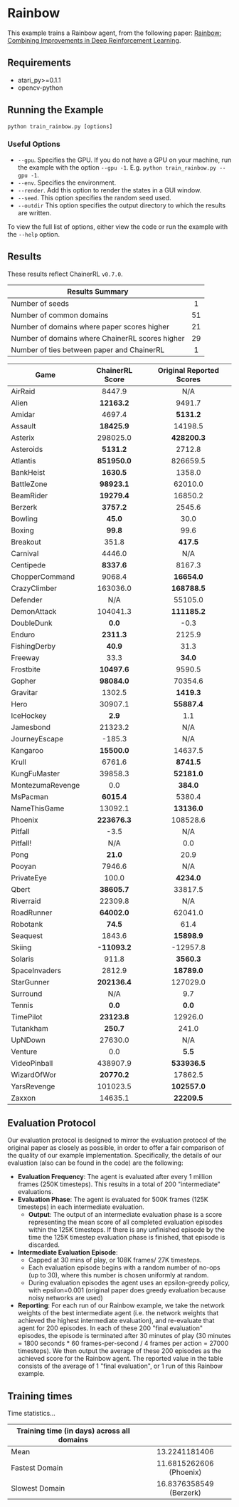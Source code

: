 # Rainbow
This example trains a Rainbow agent, from the following paper: [Rainbow: Combining Improvements in Deep Reinforcement Learning](https://arxiv.org/abs/1710.02298). 

## Requirements

- atari_py>=0.1.1
- opencv-python

## Running the Example

```
python train_rainbow.py [options]
```

### Useful Options
- `--gpu`. Specifies the GPU. If you do not have a GPU on your machine, run the example with the option `--gpu -1`. E.g. `python train_rainbow.py --gpu -1`.
- `--env`. Specifies the environment. 
- `--render`. Add this option to render the states in a GUI window.
- `--seed`. This option specifies the random seed used.
- `--outdir` This option specifies the output directory to which the results are written.

To view the full list of options, either view the code or run the example with the `--help` option.

## Results
These results reflect ChainerRL  `v0.7.0`.

| Results Summary ||
| ------------- |:-------------:|
| Number of seeds | 1 |
| Number of common domains | 51 |
| Number of domains where paper scores higher | 21 |
| Number of domains where ChainerRL scores higher | 29 |
| Number of ties between paper and ChainerRL | 1 |


| Game        | ChainerRL Score           | Original Reported Scores |
| ------------- |:-------------:|:-------------:|
| AirRaid | 8447.9| N/A|
| Alien | **12163.2**| 9491.7|
| Amidar | 4697.4| **5131.2**|
| Assault | **18425.9**| 14198.5|
| Asterix | 298025.0| **428200.3**|
| Asteroids | **5131.2**| 2712.8|
| Atlantis | **851950.0**| 826659.5|
| BankHeist | **1630.5**| 1358.0|
| BattleZone | **98923.1**| 62010.0|
| BeamRider | **19279.4**| 16850.2|
| Berzerk | **3757.2**| 2545.6|
| Bowling | **45.0**| 30.0|
| Boxing | **99.8**| 99.6|
| Breakout | 351.8| **417.5**|
| Carnival | 4446.0| N/A|
| Centipede | **8337.6**| 8167.3|
| ChopperCommand | 9068.4| **16654.0**|
| CrazyClimber | 163036.0| **168788.5**|
| Defender | N/A| 55105.0|
| DemonAttack | 104041.3| **111185.2**|
| DoubleDunk | **0.0**| -0.3|
| Enduro | **2311.3**| 2125.9|
| FishingDerby | **40.9**| 31.3|
| Freeway | 33.3| **34.0**|
| Frostbite | **10497.6**| 9590.5|
| Gopher | **98084.0**| 70354.6|
| Gravitar | 1302.5| **1419.3**|
| Hero | 30907.1| **55887.4**|
| IceHockey | **2.9**| 1.1|
| Jamesbond | 21323.2| N/A|
| JourneyEscape | -185.3| N/A|
| Kangaroo | **15500.0**| 14637.5|
| Krull | 6761.6| **8741.5**|
| KungFuMaster | 39858.3| **52181.0**|
| MontezumaRevenge | 0.0| **384.0**|
| MsPacman | **6015.4**| 5380.4|
| NameThisGame | 13092.1| **13136.0**|
| Phoenix | **223676.3**| 108528.6|
| Pitfall | -3.5| N/A|
| Pitfall! | N/A| 0.0|
| Pong | **21.0**| 20.9|
| Pooyan | 7946.6| N/A|
| PrivateEye | 100.0| **4234.0**|
| Qbert | **38605.7**| 33817.5|
| Riverraid | 22309.8| N/A|
| RoadRunner | **64002.0**| 62041.0|
| Robotank | **74.5**| 61.4|
| Seaquest | 1843.6| **15898.9**|
| Skiing | **-11093.2**| -12957.8|
| Solaris | 911.8| **3560.3**|
| SpaceInvaders | 2812.9| **18789.0**|
| StarGunner | **202136.4**| 127029.0|
| Surround | N/A| 9.7|
| Tennis | **0.0**| **0.0**|
| TimePilot | **23123.8**| 12926.0|
| Tutankham | **250.7**| 241.0|
| UpNDown | 27630.0| N/A|
| Venture | 0.0| **5.5**|
| VideoPinball | 438907.9| **533936.5**|
| WizardOfWor | **20770.2**| 17862.5|
| YarsRevenge | 101023.5| **102557.0**|
| Zaxxon | 14635.1| **22209.5**|



## Evaluation Protocol
Our evaluation protocol is designed to mirror the evaluation protocol of the original paper as closely as possible, in order to offer a fair comparison of the quality of our example implementation. Specifically, the details of our evaluation (also can be found in the code) are the following:

- **Evaluation Frequency**: The agent is evaluated after every 1 million frames (250K timesteps). This results in a total of 200 "intermediate" evaluations.
- **Evaluation Phase**: The agent is evaluated for 500K frames (125K timesteps) in each intermediate evaluation. 
	- **Output**: The output of an intermediate evaluation phase is a score representing the mean score of all completed evaluation episodes within the 125K timesteps. If there is any unfinished episode by the time the 125K timestep evaluation phase is finished, that episode is discarded.
- **Intermediate Evaluation Episode**: 
	- Capped at 30 mins of play, or 108K frames/ 27K timesteps.
	- Each evaluation episode begins with a random number of no-ops (up to 30), where this number is chosen uniformly at random.
	- During evaluation episodes the agent uses an epsilon-greedy policy, with epsilon=0.001 (original paper does greedy evaluation because noisy networks are used)
- **Reporting**: For each run of our Rainbow example, we take the network weights of the best intermediate agent (i.e. the network weights that achieved the highest intermediate evaluation), and re-evaluate that agent for 200 episodes. In each of these 200 "final evaluation" episodes, the episode is terminated after 30 minutes of play (30 minutes = 1800 seconds * 60 frames-per-second / 4 frames per action = 27000 timesteps). We then output the average of these 200 episodes as the achieved score for the Rainbow agent. The reported value in the table consists of the average of 1 "final evaluation", or 1 run of this Rainbow example.


## Training times

Time statistics...

| Training time (in days) across all domains        |            |
| ------------- |:-------------:|
| Mean        |  13.2241181406 |
| Fastest Domain |11.6815262606 (Phoenix)|
| Slowest Domain | 16.8376358549 (Berzerk)|


